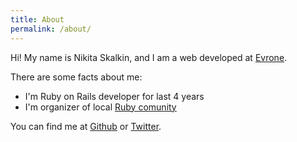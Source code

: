 ```yaml
---
title: About
permalink: /about/
---
```


Hi! My name is Nikita Skalkin, and I am a web developed at
[Evrone](https://evrone.com/).

There are some facts about me:
- I'm Ruby on Rails developer for last 4 years
- I'm organizer of local [Ruby comunity](http://orel-rb.ru/)

You can find me at [Github](https://github.com/nsklkn) or
[Twitter](https://twitter.com/nsklkn).

